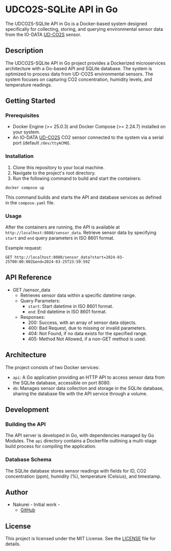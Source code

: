 # UDCO2S-SQLite API in Go

The UDCO2S-SQLite API in Go is a Docker-based system designed specifically for collecting, storing, and querying environmental sensor data from the IO-DATA [UD-CO2S](https://www.iodata.jp/product/tsushin/iot/ud-co2s/) sensor.

## Description

The UDCO2S-SQLite API in Go project provides a Dockerized microservices architecture with a Go-based API and SQLite database. The system is optimized to process data from UD-CO2S environmental sensors. The system focuses on capturing CO2 concentration, humidity levels, and temperature readings.

## Getting Started

### Prerequisites

- Docker Engine (>= 25.0.3) and Docker Compose (>= 2.24.7) installed on your system.
- An IO-DATA [UD-CO2S](https://www.iodata.jp/product/tsushin/iot/ud-co2s/) CO2 sensor connected to the system via a serial port (default `/dev/ttyACM0`).

### Installation

1. Clone this repository to your local machine.
2. Navigate to the project's root directory.
3. Run the following command to build and start the containers:

```shell
docker compose up
```

This command builds and starts the API and database services as defined in the `compose.yaml` file.

### Usage

After the containers are running, the API is available at `http://localhost:8080/sensor_data`. Retrieve sensor data by specifying `start` and `end` query parameters in ISO 8601 format.

Example request:

```http
GET http://localhost:8080/sensor_data?start=2024-03-25T00:00:00Z&end=2024-03-25T23:59:59Z
```

## API Reference

- GET /sensor_data
  - Retrieves sensor data within a specific datetime range.
  - Query Parameters:
    - `start`: Start datetime in ISO 8601 format.
    - `end`: End datetime in ISO 8601 format.
  - Responses:
    - 200: Success, with an array of sensor data objects.
    - 400: Bad Request, due to missing or invalid parameters.
    - 404: Not Found, if no data exists for the specified range.
    - 405: Method Not Allowed, if a non-GET method is used.

## Architecture

The project consists of two Docker services:

- `api`: A Go application providing an HTTP API to access sensor data from the SQLite database, accessible on port 8080.
- `db`: Manages sensor data collection and storage in the SQLite database, sharing the database file with the API service through a volume.

## Development

### Building the API

The API server is developed in Go, with dependencies managed by Go Modules. The `api` directory contains a Dockerfile outlining a multi-stage build process for compiling the application.

### Database Schema

The SQLite database stores sensor readings with fields for ID, CO2 concentration (ppm), humidity (%), temperature (Celsius), and timestamp.

## Author

- Nakurei - Initial work -
    - [GitHub](https://github.com/NakuRei)

## License

This project is licensed under the MIT License. See the [LICENSE](LICENSE) file for details.

